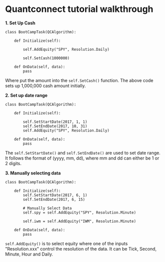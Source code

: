 # Quantconnect tutorial walkthrough

**1. Set Up Cash**

```
class BootCampTask(QCAlgorithm):

    def Initialize(self):
        
        self.AddEquity("SPY", Resolution.Daily)
        
        self.SetCash(1000000)
        
    def OnData(self, data):
        pass
```

Where put the amount into the `self.SetCash()` function. The above code sets up 1,000,000 cash amount initially.

**2. Set up date range**

```
class BootCampTask(QCAlgorithm):

    def Initialize(self):
        
        self.SetStartDate(2017, 1, 1)
        self.SetEndDate(2017, 10, 31)
        self.AddEquity("SPY", Resolution.Daily)
        
    def OnData(self, data):
        pass

```
The `self.SetStartDate()` and `self.SetEndDate()` are used to set date range. It follows the format of (yyyy, mm, dd), where mm and dd can either be 1 or 2 digits.

**3. Manually selecting data**

```
class BootCampTask(QCAlgorithm):

    def Initialize(self):
        self.SetStartDate(2017, 6, 1)
        self.SetEndDate(2017, 6, 15)
        
        # Manually Select Data
        self.spy = self.AddEquity("SPY", Resolution.Minute)
        
        self.iwm = self.AddEquity("IWM", Resolution.Minute)
        
    def OnData(self, data):
        pass

```

`self.AddEquity()` is to select equity where one of the inputs "Resolution.xxx" control the resolution of the data. It can be Tick, Second, Minute, Hour and Daily.
